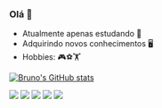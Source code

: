### Olá 👋

-  Atualmente apenas estudando 📖
-  Adquirindo novos conhecimentos 🖥️
-  Hobbies: 🎮⚽🏋️


[![Bruno's GitHub stats](https://github-readme-stats.vercel.app/api?username=BrunoMontanari1303)](https://github.com/BrunoMontanari1303/github-readme-stats)

<div>
  <a href="https://www.instagram.com/bsmontanari/" target="_blank"><img src="https://img.shields.io/badge/Instagram-E4405F?style=for-the-badge&logo=instagram&logoColor=white"
   target="_blank"></a>
  <a href="https://steamcommunity.com/id/DeadEnd33/" target="_blank"><img src="https://img.shields.io/badge/Steam-000000?style=for-the-badge&logo=steam&logoColor=white"
  target="_blank"></a>
  <a href="https://account.xbox.com/pt-BR/Profile?csrf=Ad-n_s7GIsf-8cmadmfcnz0SF2wCD9RxGsuGxgiteitaFY-rc4oWewGLuwLlOP4XmPieiHuj87k58VrvyHvaHhvzjYM1&wa=wsignin1.0" target="_blank"><img src="https://img.shields.io/badge/Xbox-107C10?style=for-the-badge&logo=xbox&logoColor=white" target="_blank"></a>
  <a href="https://discord.com/users/558738812692463617" target="_blank"><img src="https://img.shields.io/badge/Discord-7289DA?style=for-the-badge&logo=discord&logoColor=white" target="_blank"></a>
  <a href="mailto:bruno.s.montanari@outlook.com"> <img src="https://img.shields.io/badge/Microsoft_Outlook-0078D4?style=for-the-badge&logo=microsoft-outlook&logoColor=white target="_blank"></a>
  
    
</div>
